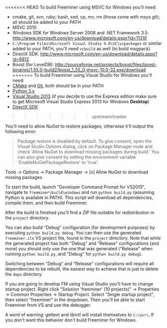 <<<<<<< HEAD
To build Freeminer using MSVC for Windows you'll need:
- cmake, git, svn, ruby; bash, sed, cp, mv, rm (those come with msys git); all should be added to your PATH
- MSVC 2010
- Windows SDK for Windows Server 2008 and .NET Framework 3.5: http://www.microsoft.com/en-us/download/details.aspx?id=11310
- `C:\Program Files\Microsoft Visual Studio 9.0\VC\vcpackages` or similar added to your PATH, you'll need `vcbuild` as well (to build msgpack)
- DirectX SDK: http://www.microsoft.com/en-us/download/details.aspx?id=6812
- Boost (for LevelDB): http://sourceforge.net/projects/boost/files/boost-binaries/1.55.0-build2/boost_1_55_0-msvc-10.0-32.exe/download
=======
To build Freeminer using Visual Studio for Windows you'll need:
- [CMake](http://www.cmake.org/cmake/resources/software.html) and [Git](http://msysgit.github.io/), both should be in your PATH
- [Python 3.x](https://www.python.org/downloads/)
- [Visual Studio 2013](http://www.visualstudio.com/downloads/download-visual-studio-vs) (if you decide to use the Express edition make sure to get Microsoft Visual Studio Express 2013 for Windows **Desktop**)
- [DirectX SDK](http://www.microsoft.com/en-us/download/details.aspx?id=6812)
>>>>>>> upstream/master

You'll need to allow NuGet to restore packages, otherwise it'll output the following error:

> Package restore is disabled by default. To give consent, open the Visual Studio
Options dialog, click on Package Manager node and check 'Allow NuGet to download
missing packages during build.' You can also give consent by setting the
environment variable 'EnableNuGetPackageRestore' to 'true'.

Tools → Options → Package Manager → [x] Allow NuGet to download missing packages

To start the build, launch "Developer Command Prompt for VS2013", navigate to `freeminer\build\windows` and run `python build.py` (assuming Python is available in PATH). This script will download all dependencies, compile them, and then build Freeminer.

After the build is finished you'll find a ZIP file suitable for redistribution in the `project` directory.

You can also build "Debug" configuration (for development purposes) by executing `python build.py debug`. You can then use the generated `freeminer.sln` VS project file, found in the `project` directory. Note that while the generated project has both "Debug" and "Release" configurations (and more) you should only use the one that was generated ("Release" when running `python build.py`, and "Debug" for `python build.py debug`).

Switching between "Debug" and "Release" configurations will require all dependencies to be rebuilt, the easiest way to achieve that is just to delete the `deps` directory.

If you are going to develop FM using Visual Studio you'll have to change startup project. Right click "Solution 'freeminer' (10 projects)" → Properties → Common Properties → Startup Project. Select "Single startup project", then select "freeminer" in the dropdown. Then you'll be able to start Freeminer from VS and use the debugger.

A word of warning: gettext and libintl will install themselves to `C:\usr\`. If you don't want this behavior don't build Freeminer for Windows.

